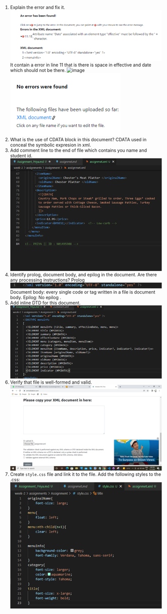 1.  Explain the error and fix it.
![image](error_found.PNG)
It contain a error in line 11 that is there is space in effective and date which should not be there.
![image](file_selected.PNG)
![image](No_error.PNG)
2. What is the use of CDATA block in this document?
CDATA used in conceal the symbolic expresion in xml.
3.  Add comment line to the end of file which contains you name and student id.
![image](Comment_line.PNG)
4. Identify prolog, document body, and epilog in the document. Are there any processing instructions?
Prolog
![image](prolog.PNG)
Document body: every single code or tag written in a file is document body.
Epilog: No epilog .
5. Add inline DTD for this document.
![image](DTD.PNG)
6. Verify that file is well-formed and valid.
![image](Select_file.PNG)
7. Create `style.css` file and link it to the file. Add the following styles to the .css:
![image](css.PNG)
